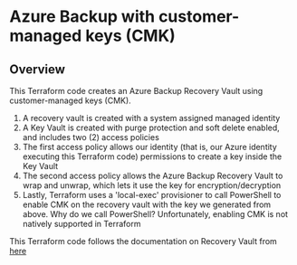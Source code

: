 # Azure Backup with customer-managed keys (CMK)

## Overview

This Terraform code creates an Azure Backup Recovery Vault using customer-managed keys (CMK). 
1. A recovery vault is created with a system assigned managed identity
2. A Key Vault is created with purge protection and soft delete enabled, and includes two (2) access policies
3. The first access policy allows our identity (that is, our Azure identity executing this Terraform code)  permissions to create a key inside the Key Vault
4. The second access policy allows the Azure Backup Recovery Vault to wrap and unwrap, which lets it use the key for encryption/decryption
5. Lastly, Terraform uses a 'local-exec' provisioner to call PowerShell to enable CMK on the recovery vault with the key we generated from above. Why do we call PowerShell? Unfortunately, enabling CMK is not natively supported in Terraform

This Terraform code follows the documentation on Recovery Vault from [here](https://docs.microsoft.com/en-us/azure/backup/encryption-at-rest-with-cmk#configuring-a-vault-to-encrypt-using-customer-managed-keys)

